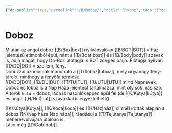 ```yaml
---
{"dg-publish":true,"permalink":"/D/Doboz/","title":"Doboz","tags":["dg_uploaded"],"created":"2023-11-02T02:58","updated":"2023-11-08T03:39"}
---
```



# Doboz

Miután az angol doboz [[B/Box\|box]] nyilvánvalóan [[B/BOT\|BOT]] = ház jelentésű etimonból épül, mint a [[B/Boat\|boat]] és [[B/Body\|body]] szavak is, adja magát, hogy Do-Boz utótagja is BOT zöngés párja. Előtagja nyilván [[D/DO\|DO]] = szellem, fény.  
Dobozzal azonosnak mondható a [[T/Toboz\|toboz]], mely ugyanúgy fény-tároló, minthogy a fenyőfa termése.  
[[D/DO\|DO]], [[D/DU\|DU]], [[T/TU\|TU]], [[U/UTU\|UTU]] mind Napnevek. Doboz és toboz is a Nap Háza jelentést tartalmazza, mint oly sok más szó.  
A török `kutu` = doboz, láda is hasonlóképpen épül fel (de [[K/Kútya\|kútya]] és angol [[H/Hut\|hut]] szavakkal is egyeztethető).  

[[K/Kútya\|Kútya]], [[K/Koca\|koca]] és [[H/Ház\|ház]] címnél írottak alapján a doboz [[N/Nap háza\|Nap háza]], ráadásul a [[T/Tejútanya\|Tejútanya]] méhére/vulvájára utalóan is.  
Lásd még [[D/Dob\|dob]].  